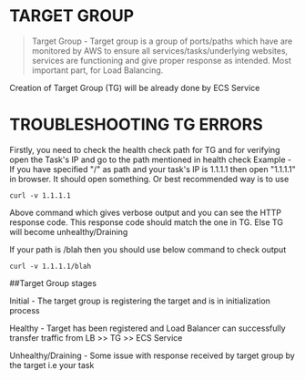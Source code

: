 # TARGET GROUP

> Target Group - Target group is a group of ports/paths which have are monitored by AWS to ensure all services/tasks/underlying websites, services are functioning and give proper response as intended. Most important part, for Load Balancing.

Creation of Target Group (TG) will be already done by ECS Service

# TROUBLESHOOTING TG ERRORS

Firstly, you need to check the health check path for TG and for verifying open the Task's IP and go to the path mentioned in health check 
Example - If you have specified "/" as path and your task's IP is 1.1.1.1 then open "1.1.1.1" in browser. It should open something. Or best recommended way is to use 

```
curl -v 1.1.1.1
```
Above command which gives verbose output and you can see the HTTP response code. This response code should match the one in TG. Else TG will become unhealthy/Draining

If your path is /blah then you should use below command to check output
```
curl -v 1.1.1.1/blah
```

##Target Group stages

Initial - The target group is registering the target and is in initialization process

Healthy - Target has been registered and Load Balancer can successfully transfer traffic from LB >> TG >> ECS Service

Unhealthy/Draining - Some issue with response received by target group by the target i.e your task